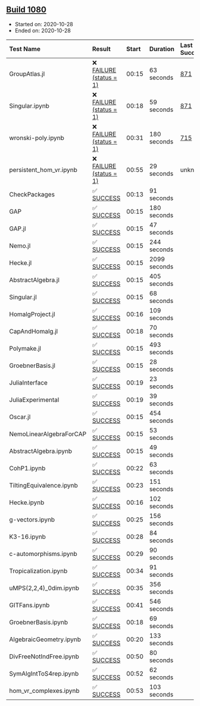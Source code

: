 ## [Build 1080](https://oscarci.mathematik.uni-kl.de/job/oscar-stable/1080/)

* Started on: 2020-10-28
* Ended on: 2020-10-28

| Test Name    | Result | Start | Duration | Last Success | First Failure |
|:-------------|:-------|:------|:---------|:-------------|:--------------|
| GroupAtlas.jl | ❌ [FAILURE (status = 1)](https://oscarci.mathematik.uni-kl.de/job/oscar-stable/1080/artifact/logs/build-1080/GroupAtlas.jl.log) | 00:15 | 63 seconds | [871](https://oscarci.mathematik.uni-kl.de/job/oscar-stable/871/) | [872](https://oscarci.mathematik.uni-kl.de/job/oscar-stable/872/) |
| Singular.ipynb | ❌ [FAILURE (status = 1)](https://oscarci.mathematik.uni-kl.de/job/oscar-stable/1080/artifact/logs/build-1080/Singular.ipynb.log) | 00:18 | 59 seconds | [871](https://oscarci.mathematik.uni-kl.de/job/oscar-stable/871/) | [872](https://oscarci.mathematik.uni-kl.de/job/oscar-stable/872/) |
| wronski-poly.ipynb | ❌ [FAILURE (status = 1)](https://oscarci.mathematik.uni-kl.de/job/oscar-stable/1080/artifact/logs/build-1080/wronski-poly.ipynb.log) | 00:31 | 180 seconds | [715](https://oscarci.mathematik.uni-kl.de/job/oscar-stable/715/) | [716](https://oscarci.mathematik.uni-kl.de/job/oscar-stable/716/) |
| persistent_hom_vr.ipynb | ❌ [FAILURE (status = 1)](https://oscarci.mathematik.uni-kl.de/job/oscar-stable/1080/artifact/logs/build-1080/persistent_hom_vr.ipynb.log) | 00:55 | 29 seconds | unknown | unknown |
| CheckPackages | ✅ [SUCCESS](https://oscarci.mathematik.uni-kl.de/job/oscar-stable/1080/artifact/logs/build-1080/CheckPackages.log) | 00:13 | 91 seconds |  |  |
| GAP | ✅ [SUCCESS](https://oscarci.mathematik.uni-kl.de/job/oscar-stable/1080/artifact/logs/build-1080/GAP.log) | 00:15 | 180 seconds |  |  |
| GAP.jl | ✅ [SUCCESS](https://oscarci.mathematik.uni-kl.de/job/oscar-stable/1080/artifact/logs/build-1080/GAP.jl.log) | 00:15 | 47 seconds |  |  |
| Nemo.jl | ✅ [SUCCESS](https://oscarci.mathematik.uni-kl.de/job/oscar-stable/1080/artifact/logs/build-1080/Nemo.jl.log) | 00:15 | 244 seconds |  |  |
| Hecke.jl | ✅ [SUCCESS](https://oscarci.mathematik.uni-kl.de/job/oscar-stable/1080/artifact/logs/build-1080/Hecke.jl.log) | 00:15 | 2099 seconds |  |  |
| AbstractAlgebra.jl | ✅ [SUCCESS](https://oscarci.mathematik.uni-kl.de/job/oscar-stable/1080/artifact/logs/build-1080/AbstractAlgebra.jl.log) | 00:15 | 405 seconds |  |  |
| Singular.jl | ✅ [SUCCESS](https://oscarci.mathematik.uni-kl.de/job/oscar-stable/1080/artifact/logs/build-1080/Singular.jl.log) | 00:15 | 68 seconds |  |  |
| HomalgProject.jl | ✅ [SUCCESS](https://oscarci.mathematik.uni-kl.de/job/oscar-stable/1080/artifact/logs/build-1080/HomalgProject.jl.log) | 00:16 | 109 seconds |  |  |
| CapAndHomalg.jl | ✅ [SUCCESS](https://oscarci.mathematik.uni-kl.de/job/oscar-stable/1080/artifact/logs/build-1080/CapAndHomalg.jl.log) | 00:18 | 70 seconds |  |  |
| Polymake.jl | ✅ [SUCCESS](https://oscarci.mathematik.uni-kl.de/job/oscar-stable/1080/artifact/logs/build-1080/Polymake.jl.log) | 00:15 | 493 seconds |  |  |
| GroebnerBasis.jl | ✅ [SUCCESS](https://oscarci.mathematik.uni-kl.de/job/oscar-stable/1080/artifact/logs/build-1080/GroebnerBasis.jl.log) | 00:15 | 28 seconds |  |  |
| JuliaInterface | ✅ [SUCCESS](https://oscarci.mathematik.uni-kl.de/job/oscar-stable/1080/artifact/logs/build-1080/JuliaInterface.log) | 00:19 | 23 seconds |  |  |
| JuliaExperimental | ✅ [SUCCESS](https://oscarci.mathematik.uni-kl.de/job/oscar-stable/1080/artifact/logs/build-1080/JuliaExperimental.log) | 00:19 | 39 seconds |  |  |
| Oscar.jl | ✅ [SUCCESS](https://oscarci.mathematik.uni-kl.de/job/oscar-stable/1080/artifact/logs/build-1080/Oscar.jl.log) | 00:15 | 454 seconds |  |  |
| NemoLinearAlgebraForCAP | ✅ [SUCCESS](https://oscarci.mathematik.uni-kl.de/job/oscar-stable/1080/artifact/logs/build-1080/NemoLinearAlgebraForCAP.log) | 00:15 | 53 seconds |  |  |
| AbstractAlgebra.ipynb | ✅ [SUCCESS](https://oscarci.mathematik.uni-kl.de/job/oscar-stable/1080/artifact/logs/build-1080/AbstractAlgebra.ipynb.log) | 00:15 | 49 seconds |  |  |
| CohP1.ipynb | ✅ [SUCCESS](https://oscarci.mathematik.uni-kl.de/job/oscar-stable/1080/artifact/logs/build-1080/CohP1.ipynb.log) | 00:22 | 63 seconds |  |  |
| TiltingEquivalence.ipynb | ✅ [SUCCESS](https://oscarci.mathematik.uni-kl.de/job/oscar-stable/1080/artifact/logs/build-1080/TiltingEquivalence.ipynb.log) | 00:23 | 151 seconds |  |  |
| Hecke.ipynb | ✅ [SUCCESS](https://oscarci.mathematik.uni-kl.de/job/oscar-stable/1080/artifact/logs/build-1080/Hecke.ipynb.log) | 00:16 | 102 seconds |  |  |
| g-vectors.ipynb | ✅ [SUCCESS](https://oscarci.mathematik.uni-kl.de/job/oscar-stable/1080/artifact/logs/build-1080/g-vectors.ipynb.log) | 00:25 | 156 seconds |  |  |
| K3-16.ipynb | ✅ [SUCCESS](https://oscarci.mathematik.uni-kl.de/job/oscar-stable/1080/artifact/logs/build-1080/K3-16.ipynb.log) | 00:28 | 84 seconds |  |  |
| c-automorphisms.ipynb | ✅ [SUCCESS](https://oscarci.mathematik.uni-kl.de/job/oscar-stable/1080/artifact/logs/build-1080/c-automorphisms.ipynb.log) | 00:29 | 90 seconds |  |  |
| Tropicalization.ipynb | ✅ [SUCCESS](https://oscarci.mathematik.uni-kl.de/job/oscar-stable/1080/artifact/logs/build-1080/Tropicalization.ipynb.log) | 00:34 | 91 seconds |  |  |
| uMPS(2,2,4)_0dim.ipynb | ✅ [SUCCESS](https://oscarci.mathematik.uni-kl.de/job/oscar-stable/1080/artifact/logs/build-1080/uMPS-2-2-4-_0dim.ipynb.log) | 00:35 | 356 seconds |  |  |
| GITFans.ipynb | ✅ [SUCCESS](https://oscarci.mathematik.uni-kl.de/job/oscar-stable/1080/artifact/logs/build-1080/GITFans.ipynb.log) | 00:41 | 546 seconds |  |  |
| GroebnerBasis.ipynb | ✅ [SUCCESS](https://oscarci.mathematik.uni-kl.de/job/oscar-stable/1080/artifact/logs/build-1080/GroebnerBasis.ipynb.log) | 00:18 | 69 seconds |  |  |
| AlgebraicGeometry.ipynb | ✅ [SUCCESS](https://oscarci.mathematik.uni-kl.de/job/oscar-stable/1080/artifact/logs/build-1080/AlgebraicGeometry.ipynb.log) | 00:20 | 133 seconds |  |  |
| DivFreeNotIndFree.ipynb | ✅ [SUCCESS](https://oscarci.mathematik.uni-kl.de/job/oscar-stable/1080/artifact/logs/build-1080/DivFreeNotIndFree.ipynb.log) | 00:50 | 80 seconds |  |  |
| SymAlgIntToS4rep.ipynb | ✅ [SUCCESS](https://oscarci.mathematik.uni-kl.de/job/oscar-stable/1080/artifact/logs/build-1080/SymAlgIntToS4rep.ipynb.log) | 00:52 | 62 seconds |  |  |
| hom_vr_complexes.ipynb | ✅ [SUCCESS](https://oscarci.mathematik.uni-kl.de/job/oscar-stable/1080/artifact/logs/build-1080/hom_vr_complexes.ipynb.log) | 00:53 | 103 seconds |  |  |
